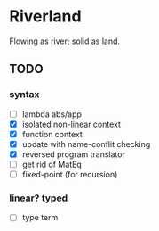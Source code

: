 # Riverland

Flowing as river; solid as land.

## TODO

### syntax

+ [ ] lambda abs/app
+ [x] isolated non-linear context
+ [x] function context
+ [x] update with name-conflit checking
+ [x] reversed program translator
+ [ ] get rid of MatEq
+ [ ] fixed-point (for recursion)

### linear? typed

+ [ ] type term
